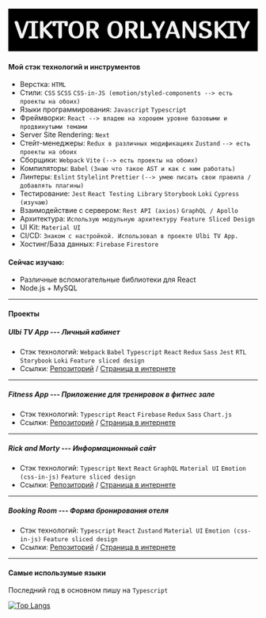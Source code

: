 ![Header](https://github.com/ViktorOrlyanskiy/ViktorOrlyanskiy/blob/main/assets/label.jpg)

#### Мой стэк технологий и инструментов

- Верстка: `HTML`
- Стили: `CSS` `SCSS` `CSS-in-JS (emotion/styled-components --> есть проекты на обоих)`
- Языки программирования: `Javascript` `Typescript`
- Фреймворки: `React --> владею на хорошем уровне базовыми и продвинутыми темами`
- Server Site Rendering: `Next` 
- Стейт-менеджеры: `Redux в различных модификациях` `Zustand` `--> есть проекты на обоих`
- Сборщики: `Webpack` `Vite` `(--> есть проекты на обоих)`
- Компиляторы: `Babel` `(Знаю что такое AST и как с ним работать)`
- Линтеры: `Eslint` `Stylelint` `Prettier` `(--> умею писать свои правила / добавлять плагины)`
- Тестирование: `Jest` `React Testing Library` `Storybook` `Loki` `Cypress (изучаю)`
- Взаимодействие с сервером: `Rest API (axios)` `GraphQL / Apollo`
- Архитектура: `Использую модульную архитектуру Feature Sliced Design`
- UI Kit: `Material UI`
- CI/CD: `Знаком с настройкой. Использовал в проекте Ulbi TV App.`
- Хостинг/База данных: `Firebase` `Firestore`

#### Сейчас изучаю: 
- Различные вспомогательные библиотеки для React
- Node.js + MySQL

***

#### Проекты

##### Ulbi TV App --- Личный кабинет
- Стэк технологий: `Webpack` `Babel` `Typescript` `React` `Redux` `Sass`  `Jest` `RTL` `Storybook` `Loki` `Feature sliced design`
- Ссылки:  [Репозиторий](https://github.com/ViktorOrlyanskiy/ulbi) / [Страница в интернете](https://shiny-starlight-1007b1.netlify.app/)

***

##### Fitness App --- Приложение для тренировок в фитнес зале
- Стэк технологий: `Typescript` `React` `Firebase` `Redux` `Sass` `Chart.js`
- Ссылки:  [Репозиторий](https://github.com/ViktorOrlyanskiy/fitness-app) / [Страница в интернете](https://fitness-app-27051994.firebaseapp.com/)

***

##### Rick and Morty --- Информационный сайт
- Стэк технологий: `Typescript` `Next` `React` `GraphQL` `Material UI` `Emotion (css-in-js)` `Feature sliced design`
- Ссылки:  [Репозиторий](https://github.com/ViktorOrlyanskiy/rick-morty-app) / [Страница в интернете](https://github.com/ViktorOrlyanskiy/rick-morty-app)

***

##### Booking Room --- Форма бронирования отеля
- Стэк технологий: `Typescript` `React` `Zustand` `Material UI` `Emotion (css-in-js)` `Feature sliced design`
- Ссылки:  [Репозиторий](https://github.com/ViktorOrlyanskiy/test-booking-room) / [Страница в интернете](https://snazzy-figolla-09b720.netlify.app/)

***

#### Самые использумые языки
Последний год в основном пишу на `Typescript`

[![Top Langs](https://github-readme-stats.vercel.app/api/top-langs/?username=ViktorOrlyanskiy&layout=compact)](https://github.com/ViktorOrlyanskiy/github-readme-stats)